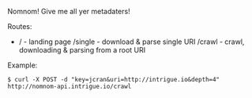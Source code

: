 Nomnom! Give me all yer metadaters!


Routes:
 - / - landing page
   /single - download & parse single URI
   /crawl - crawl, downloading & parsing from a root URI

Example:
```
$ curl -X POST -d "key=jcran&uri=http://intrigue.io&depth=4" http://nomnom-api.intrigue.io/crawl

```  
